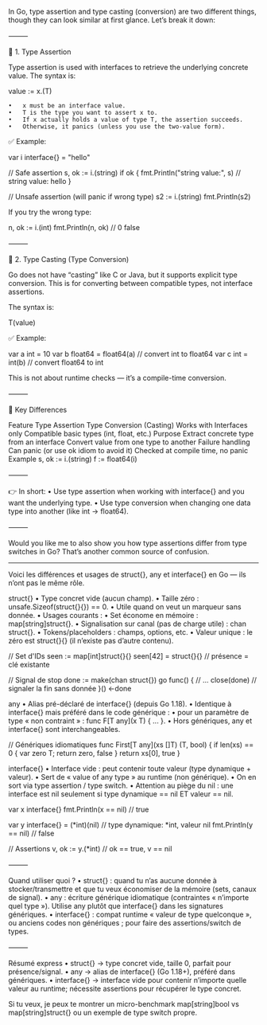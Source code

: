 
In Go, type assertion and type casting (conversion) are two different things, though they can look similar at first glance. Let’s break it down:

⸻

🔹 1. Type Assertion

Type assertion is used with interfaces to retrieve the underlying concrete value.
The syntax is:

value := x.(T)

	•	x must be an interface value.
	•	T is the type you want to assert x to.
	•	If x actually holds a value of type T, the assertion succeeds.
	•	Otherwise, it panics (unless you use the two-value form).

✅ Example:

var i interface{} = "hello"

// Safe assertion
s, ok := i.(string)
if ok {
fmt.Println("string value:", s) // string value: hello
}

// Unsafe assertion (will panic if wrong type)
s2 := i.(string)
fmt.Println(s2)

If you try the wrong type:

n, ok := i.(int)
fmt.Println(n, ok) // 0 false


⸻

🔹 2. Type Casting (Type Conversion)

Go does not have “casting” like C or Java, but it supports explicit type conversion.
This is for converting between compatible types, not interface assertions.

The syntax is:

T(value)

✅ Example:

var a int = 10
var b float64 = float64(a) // convert int to float64
var c int = int(b)         // convert float64 to int

This is not about runtime checks — it’s a compile-time conversion.

⸻

🔑 Key Differences

Feature	Type Assertion	Type Conversion (Casting)
Works with	Interfaces only	Compatible basic types (int, float, etc.)
Purpose	Extract concrete type from an interface	Convert value from one type to another
Failure handling	Can panic (or use ok idiom to avoid it)	Checked at compile time, no panic
Example	s, ok := i.(string)	f := float64(i)


⸻

👉 In short:
•	Use type assertion when working with interface{} and you want the underlying type.
•	Use type conversion when changing one data type into another (like int → float64).

⸻

Would you like me to also show you how type assertions differ from type switches in Go? That’s another common source of confusion.

-------

Voici les différences et usages de struct{}, any et interface{} en Go — ils n’ont pas le même rôle.

struct{}
•	Type concret vide (aucun champ).
•	Taille zéro : unsafe.Sizeof(struct{}{}) == 0.
•	Utile quand on veut un marqueur sans donnée.
•	Usages courants :
•	Set économe en mémoire : map[string]struct{}.
•	Signalisation sur canal (pas de charge utile) : chan struct{}.
•	Tokens/placeholders : champs, options, etc.
•	Valeur unique : le zéro est struct{}{} (il n’existe pas d’autre contenu).

// Set d'IDs
seen := map[int]struct{}{}
seen[42] = struct{}{}        // présence = clé existante

// Signal de stop
done := make(chan struct{})
go func() {
// ...
close(done)              // signaler la fin sans donnée
}()
<-done

any
•	Alias pré-déclaré de interface{} (depuis Go 1.18).
•	Identique à interface{} mais préféré dans le code générique :
•	pour un paramètre de type « non contraint » : func F[T any](x T) { ... }.
•	Hors génériques, any et interface{} sont interchangeables.

// Génériques idiomatiques
func First[T any](xs []T) (T, bool) {
if len(xs) == 0 { var zero T; return zero, false }
return xs[0], true
}

interface{}
•	Interface vide : peut contenir toute valeur (type dynamique + valeur).
•	Sert de « value of any type » au runtime (non générique).
•	On en sort via type assertion / type switch.
•	Attention au piège du nil : une interface est nil seulement si type dynamique == nil ET valeur == nil.

var x interface{}
fmt.Println(x == nil) // true

var y interface{} = (*int)(nil) // type dynamique: *int, valeur nil
fmt.Println(y == nil) // false

// Assertions
v, ok := y.(*int)     // ok == true, v == nil


⸻

Quand utiliser quoi ?
•	struct{} : quand tu n’as aucune donnée à stocker/transmettre et que tu veux économiser de la mémoire (sets, canaux de signal).
•	any : écriture générique idiomatique (contraintes « n’importe quel type »). Utilise any plutôt que interface{} dans les signatures génériques.
•	interface{} : compat runtime « valeur de type quelconque », ou anciens codes non génériques ; pour faire des assertions/switch de types.

⸻

Résumé express
•	struct{} → type concret vide, taille 0, parfait pour présence/signal.
•	any → alias de interface{} (Go 1.18+), préféré dans génériques.
•	interface{} → interface vide pour contenir n’importe quelle valeur au runtime; nécessite assertions pour récupérer le type concret.

Si tu veux, je peux te montrer un micro-benchmark map[string]bool vs map[string]struct{} ou un exemple de type switch propre.